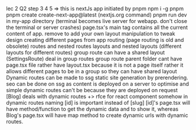 lec 2 Q2 step 3 4 5
=> this is nextJs app initiated by pnpm
npm i -g pnpm 
pnpm create  create-next-app@latest (nextjs.org command)
pnpm run dev in my-app directory (terminal becomes live server for webapp. don't close the terminal or server crashes)
page.tsx's main tag contains all the current content of app. remove to add your own
layout manipulation to tweak design 
creating different pages from app routing (page routing is old and obsolete)
routes and nested routes
layouts and nested layouts (different layouts for different routes)
group route can have a shared layout (SettingsRoute) deal in group routes
group route parent folder cant have page.tsx file rather have layout.tsx because it is not a page itself rather
it allows different pages to be in a group so they can have shared layout
Dynamic routes can be made to ssg static site generation by prerendering. seo can be done on ssg as content is deployed on a server
to optimise and simple dynamic routes can't be because they are deployed on request [Blog] deals with dynamic routes
+> rfce for react component
somehow in dynamic routes naming [id] is important instead of [slug]
[id]'s page.tsx will have method/function to get the dynamic data and to show it, whereas Blog's page.tsx will have map method to create dynamic urls with dynamic routes.